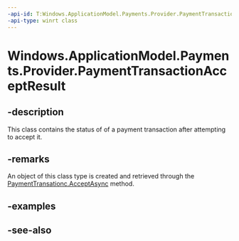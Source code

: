 ```yaml
---
-api-id: T:Windows.ApplicationModel.Payments.Provider.PaymentTransactionAcceptResult
-api-type: winrt class
---
```


<!-- Class syntax.
public class PaymentTransactionAcceptResult : Windows.ApplicationModel.Payments.Provider.IPaymentTransactionAcceptResult
-->

# Windows.ApplicationModel.Payments.Provider.PaymentTransactionAcceptResult

## -description
This class contains the status of of a payment transaction after attempting to accept it.

## -remarks
An object of this class type is created and retrieved through the [PaymentTransationc.AcceptAsync](paymenttransaction_acceptasync.md) method.

## -examples

## -see-also